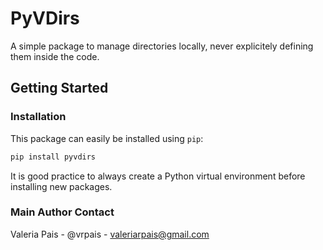 # PyVDirs

A simple package to manage directories locally, never explicitely defining them inside the code.

## Getting Started

### Installation

This package can easily be installed using `pip`:

```bash
pip install pyvdirs
```

It is good practice to always create a Python virtual environment before installing new packages.

### Main Author Contact

Valeria Pais - @vrpais - valeriarpais@gmail.com